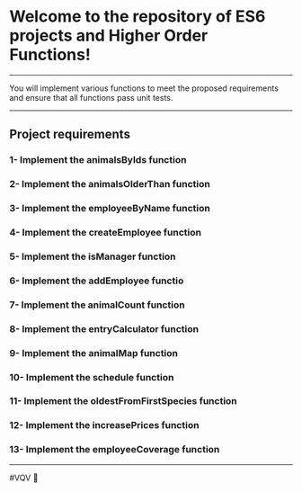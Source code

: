 # Welcome to the repository of ES6 projects and Higher Order Functions!

---

You will implement various functions to meet the proposed requirements and ensure that all functions pass unit tests.

---

## Project requirements

### 1- Implement the animalsByIds function  
  
### 2- Implement the animalsOlderThan function
  
### 3- Implement the employeeByName function  
  
### 4- Implement the createEmployee function  
  
### 5- Implement the isManager function

### 6- Implement the addEmployee functio  

### 7- Implement the animalCount function
  
### 8- Implement the entryCalculator function
  
### 9- Implement the animalMap function
  
### 10- Implement the schedule function
  
### 11- Implement the oldestFromFirstSpecies function
  
### 12- Implement the increasePrices function
  
### 13- Implement the employeeCoverage function
  
---

#VQV 🚀